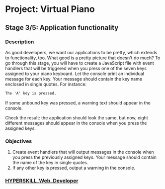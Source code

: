 # Project: Virtual Piano

## Stage 3/5: Application functionality

### Description

As good developers, we want our applications to be pretty, which extends to functionality, too. What good is a pretty picture that doesn't do much? To go through this stage, you will have to create a JavaScript file with event handlers that will be triggered when you press one of the seven keys assigned to your piano keyboard. Let the console print an individual message for each key. Your message should contain the key name enclosed in single quotes. For instance:

```css
The 'A' key is pressed.
```

If some unbound key was pressed, a warning text should appear in the console.

Check the result: the application should look the same, but now, eight different messages should appear in the console when you press the assigned keys.

### Objectives

1. Create event handlers that will output messages in the console when you press the previously assigned keys. Your message should contain the name of the key in single quotes.
2. If any other key is pressed, output a warning in the console.

### [HYPERSKILL_Web_Developer](https://github.com/kakanew/HYPERSKILL_Web_Developer)